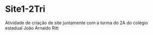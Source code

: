 # Site1-2Tri
Atividade de criação de site juntamente com a turma do 2A do colégio estadual João Arnaldo Ritt
